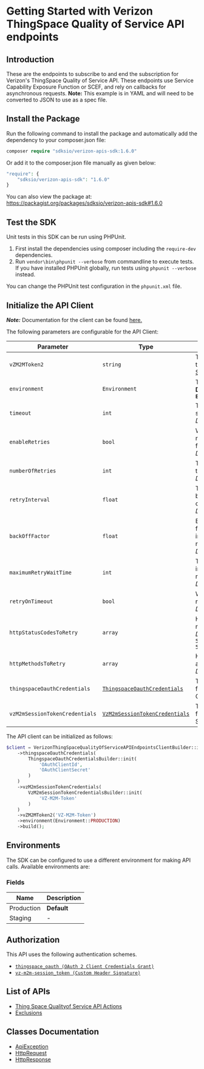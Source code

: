 
# Getting Started with Verizon ThingSpace Quality of Service API endpoints

## Introduction

These are the endpoints to subscribe to and end the subscription for Verizon's ThingSpace Quality of Service API. These endpoints use Service Capability Exposure Function or SCEF, and rely on callbacks for asynchronous requests. **Note:** This example is in YAML and will need to be converted to JSON to use as a spec file.

## Install the Package

Run the following command to install the package and automatically add the dependency to your composer.json file:

```php
composer require "sdksio/verizon-apis-sdk:1.6.0"
```

Or add it to the composer.json file manually as given below:

```php
"require": {
    "sdksio/verizon-apis-sdk": "1.6.0"
}
```

You can also view the package at:
https://packagist.org/packages/sdksio/verizon-apis-sdk#1.6.0

## Test the SDK

Unit tests in this SDK can be run using PHPUnit.

1. First install the dependencies using composer including the `require-dev` dependencies.
2. Run `vendor\bin\phpunit --verbose` from commandline to execute tests. If you have installed PHPUnit globally, run tests using `phpunit --verbose` instead.

You can change the PHPUnit test configuration in the `phpunit.xml` file.

## Initialize the API Client

**_Note:_** Documentation for the client can be found [here.](https://www.github.com/sdks-io/verizon-apis-php-sdk/tree/1.6.0/doc/client.md)

The following parameters are configurable for the API Client:

| Parameter | Type | Description |
|  --- | --- | --- |
| `vZM2MToken2` | `string` | The VZ-M2M session token from [Getting Started](/content/thingspace-portal/documentation/apis/connectivity-management/get-started.html) |
| `environment` | `Environment` | The API environment. <br> **Default: `Environment.PRODUCTION`** |
| `timeout` | `int` | Timeout for API calls in seconds.<br>*Default*: `0` |
| `enableRetries` | `bool` | Whether to enable retries and backoff feature.<br>*Default*: `false` |
| `numberOfRetries` | `int` | The number of retries to make.<br>*Default*: `0` |
| `retryInterval` | `float` | The retry time interval between the endpoint calls.<br>*Default*: `1` |
| `backOffFactor` | `float` | Exponential backoff factor to increase interval between retries.<br>*Default*: `2` |
| `maximumRetryWaitTime` | `int` | The maximum wait time in seconds for overall retrying requests.<br>*Default*: `0` |
| `retryOnTimeout` | `bool` | Whether to retry on request timeout.<br>*Default*: `true` |
| `httpStatusCodesToRetry` | `array` | Http status codes to retry against.<br>*Default*: `408, 413, 429, 500, 502, 503, 504, 521, 522, 524` |
| `httpMethodsToRetry` | `array` | Http methods to retry against.<br>*Default*: `'GET', 'PUT'` |
| `thingspaceOauthCredentials` | [`ThingspaceOauthCredentials`](https://www.github.com/sdks-io/verizon-apis-php-sdk/tree/1.6.0/doc/auth/oauth-2-client-credentials-grant.md) | The Credentials Setter for OAuth 2 Client Credentials Grant |
| `vzM2mSessionTokenCredentials` | [`VzM2mSessionTokenCredentials`](https://www.github.com/sdks-io/verizon-apis-php-sdk/tree/1.6.0/doc/auth/custom-header-signature.md) | The Credentials Setter for Custom Header Signature |

The API client can be initialized as follows:

```php
$client = VerizonThingSpaceQualityOfServiceAPIEndpointsClientBuilder::init()
    ->thingspaceOauthCredentials(
        ThingspaceOauthCredentialsBuilder::init(
            'OAuthClientId',
            'OAuthClientSecret'
        )
    )
    ->vzM2mSessionTokenCredentials(
        VzM2mSessionTokenCredentialsBuilder::init(
            'VZ-M2M-Token'
        )
    )
    ->vZM2MToken2('VZ-M2M-Token')
    ->environment(Environment::PRODUCTION)
    ->build();
```

## Environments

The SDK can be configured to use a different environment for making API calls. Available environments are:

### Fields

| Name | Description |
|  --- | --- |
| Production | **Default** |
| Staging | - |

## Authorization

This API uses the following authentication schemes.

* [`thingspace_oauth (OAuth 2 Client Credentials Grant)`](https://www.github.com/sdks-io/verizon-apis-php-sdk/tree/1.6.0/doc/auth/oauth-2-client-credentials-grant.md)
* [`vz-m2m-session_token (Custom Header Signature)`](https://www.github.com/sdks-io/verizon-apis-php-sdk/tree/1.6.0/doc/auth/custom-header-signature.md)

## List of APIs

* [Thing Space Qualityof Service API Actions](https://www.github.com/sdks-io/verizon-apis-php-sdk/tree/1.6.0/doc/controllers/thing-space-qualityof-service-api-actions.md)
* [Exclusions](https://www.github.com/sdks-io/verizon-apis-php-sdk/tree/1.6.0/doc/controllers/exclusions.md)

## Classes Documentation

* [ApiException](https://www.github.com/sdks-io/verizon-apis-php-sdk/tree/1.6.0/doc/api-exception.md)
* [HttpRequest](https://www.github.com/sdks-io/verizon-apis-php-sdk/tree/1.6.0/doc/http-request.md)
* [HttpResponse](https://www.github.com/sdks-io/verizon-apis-php-sdk/tree/1.6.0/doc/http-response.md)


